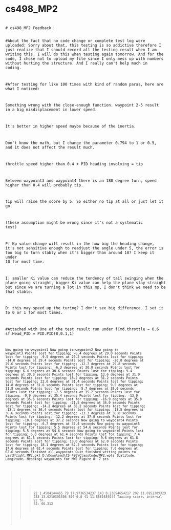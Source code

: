 # cs498_MP2

<code>
# cs498_MP2 Feedback：

#About the fact that no code change or complete test log were uploaded:
Sorry about that, this testing is so addictive therefore I just realize that I should record all the testing result when I am writing this. I will do this when testing again tomorrow. And for the code, I chose not to upload my file since I only mess up with numbers without hurting the structure. And I really can't help much in coding.

#After testing for like 100 times with kind of random paras, here are what I noticed:

Something wrong with the close-enough function. waypoint 2-5 result in a big misdisplacement in lower speed. 

It's better in higher speed maybe because of the inertia. 

Don't know the math, but I change the parameter 0.794 to 1 or 0.5, and it does not affect the result much.


throttle speed higher than 0.4 + PID heading involving = tip

Between waypoint3 and waypoint4 there is an 180 degree turn, speed higher than 0.4 will probably tip. 

tip will raise the score by 5. So either no tip at all or just let it go.


(these assumption might be wrong since it's not a systematic test)

P: Kp value change will result in the how big the heading change, it's not sensitive enough to readjust the angle under 5, the error is too big to turn stably when it's bigger than around 18? I keep it under 10 for most time.

I: smaller Ki value can reduce the tendency of tail swinging when the plane going straight, bigger Ki value can help the plane stay straight but since we are turning a lot in this mp, I don't think we need to be that stable.

D: this may speed up the turing? I don't see big difference. I set it to 0 or 1 for most times.

#Attached with One of the test result run under fCmd.throttle = 0.6  sf.Head_PID = PID.PID(8,0.1,1)

<code>Now going to waypoint1
Now going to waypoint2
Now going to waypoint3
Points lost for tipping; -6.4 degrees at 29.0 seconds
Points lost for tipping; -9.5 degrees at 29.2 seconds
Points lost for tipping; -14.0 degrees at 29.4 seconds
Points lost for tipping; -20.0 degrees at 29.6 seconds
Points lost for tipping; -12.7 degrees at 29.8 seconds
Points lost for tipping; -6.3 degrees at 30.0 seconds
Points lost for tipping; 6.4 degrees at 30.6 seconds
Points lost for tipping; 9.4 degrees at 30.8 seconds
Points lost for tipping; 13.6 degrees at 31.0 seconds
Points lost for tipping; 18.2 degrees at 31.2 seconds
Points lost for tipping; 22.0 degrees at 31.4 seconds
Points lost for tipping; 14.8 degrees at 31.6 seconds
Points lost for tipping; 9.5 degrees at 31.8 seconds
Points lost for tipping; -5.7 degrees at 35.0 seconds
Points lost for tipping; -7.5 degrees at 35.2 seconds
Points lost for tipping; -9.9 degrees at 35.4 seconds
Points lost for tipping; -13.0 degrees at 35.6 seconds
Points lost for tipping; -16.9 degrees at 35.8 seconds
Points lost for tipping; -21.5 degrees at 36.0 seconds
Points lost for tipping; -14.2 degrees at 36.2 seconds
Points lost for tipping; -13.1 degrees at 36.4 seconds
Points lost for tipping; -13.5 degrees at 36.6 seconds
Points lost for tipping; -13.3 degrees at 36.8 seconds
Points lost for tipping; -12.2 degrees at 37.0 seconds
Points lost for tipping; -10.1 degrees at 37.2 seconds
Now going to waypoint4
Points lost for tipping; -6.7 degrees at 37.4 seconds
Now going to waypoint5
Points lost for tipping; 5.5 degrees at 54.6 seconds
Points lost for tipping; 5.5 degrees at 54.6 seconds
Now going to waypoint6
Points lost for tipping; 6.0 degrees at 61.4 seconds
Points lost for tipping; 7.4 degrees at 61.6 seconds
Points lost for tipping; 9.6 degrees at 61.8 seconds
Points lost for tipping; 13.0 degrees at 62.0 seconds
Points lost for tipping; 18.1 degrees at 62.2 seconds
Points lost for tipping; 17.6 degrees at 62.4 seconds
Points lost for tipping; 7.0 degrees at 62.6 seconds
Finished all waypoints
Quit
finished writing points to LastFlight.MP2.pkl
D:\Download\CS 498\ClassCode/MP2.wpts
(Latitude, Longitude, Heading) waypoints for HW2 Figure 8:  7 pts
 >>> 22 1.4504144465
 >>> 79 17.9736534237
 >>> 143 8.23654654217
 >>> 202 11.6952389329
 >>> 233 13.0210301306
 >>> 304 0.0
 >>> 41 11.5581659244
Taxiing score, interval 22 to 42: 66.312
>>><code>


<code>
